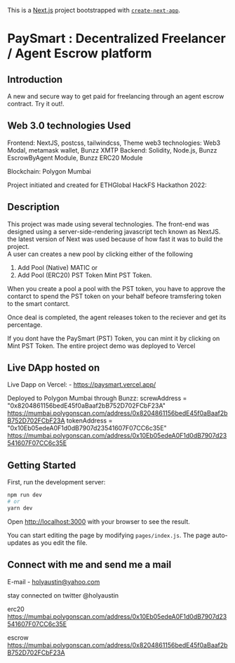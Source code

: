 This is a [Next.js](https://nextjs.org/) project bootstrapped with [`create-next-app`](https://github.com/zeit/next.js/tree/canary/packages/create-next-app).

# PaySmart :  Decentralized Freelancer / Agent Escrow platform

## Introduction

A new and secure way to get paid for freelancing through an agent escrow contract. Try it out!.

## Web 3.0 technologies Used

Frontend: NextJS, postcss, tailwindcss, Theme
web3 technologies: Web3 Modal, metamask wallet, Bunzz  XMTP
Backend: Solidity, Node.js, Bunzz EscrowByAgent Module, Bunzz ERC20 Module

Blockchain: Polygon Mumbai

Project initiated and created for ETHGlobal HackFS Hackathon 2022:  

## Description

This project was made using several technologies. The front-end was designed using a server-side-rendering javascript tech known as NextJS. the latest version of Next was used because of how fast it was to build the project.  
A user can creates a new pool by clicking either of the following

1. Add Pool (Native) MATIC or
2. Add Pool (ERC20) PST Token Mint PST Token.

When you create a pool a pool with the PST token, you have to approve the contarct to spend the PST token on your behalf befeore tramsfering token to the smart contarct.

Once deal is completed, the agent releases token to the reciever and get its percentage.

If you dont have the PaySmart (PST) Token, you can mint it by clicking on Mint PST Token.
The entire project demo was deployed to Vercel

## Live DApp hosted on

Live Dapp on Vercel: - <https://paysmart.vercel.app/>

Deployed to Polygon Mumbai through Bunzz:
screwAddress = "0x8204861156bedE45f0aBaaf2bB752D702FCbF23A"
https://mumbai.polygonscan.com/address/0x8204861156bedE45f0aBaaf2bB752D702FCbF23A
tokenAddress = "0x10Eb05edeA0F1d0dB7907d23541607F07CC6c35E"
https://mumbai.polygonscan.com/address/0x10Eb05edeA0F1d0dB7907d23541607F07CC6c35E

## Getting Started

First, run the development server:

```bash
npm run dev
# or
yarn dev
```

Open [http://localhost:3000](http://localhost:3000) with your browser to see the result.

You can start editing the page by modifying `pages/index.js`. The page auto-updates as you edit the file.

## Connect with me and send me a mail

E-mail - holyaustin@yahoo.com

stay connected on twitter @holyaustin

erc20
<https://mumbai.polygonscan.com/address/0x10Eb05edeA0F1d0dB7907d23541607F07CC6c35E>

escrow
<https://mumbai.polygonscan.com/address/0x8204861156bedE45f0aBaaf2bB752D702FCbF23A>
